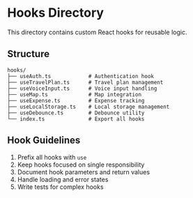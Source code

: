 # Hooks Directory

This directory contains custom React hooks for reusable logic.

## Structure

```
hooks/
├── useAuth.ts            # Authentication hook
├── useTravelPlan.ts      # Travel plan management
├── useVoiceInput.ts      # Voice input handling
├── useMap.ts             # Map integration
├── useExpense.ts         # Expense tracking
├── useLocalStorage.ts    # Local storage management
├── useDebounce.ts        # Debounce utility
└── index.ts              # Export all hooks
```

## Hook Guidelines

1. Prefix all hooks with `use`
2. Keep hooks focused on single responsibility
3. Document hook parameters and return values
4. Handle loading and error states
5. Write tests for complex hooks
